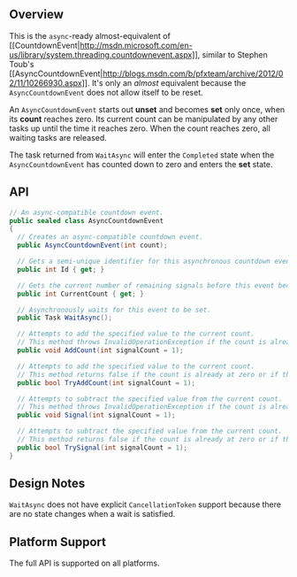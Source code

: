 ## Overview

This is the `async`-ready almost-equivalent of [[CountdownEvent|http://msdn.microsoft.com/en-us/library/system.threading.countdownevent.aspx]], similar to Stephen Toub's [[AsyncCountdownEvent|http://blogs.msdn.com/b/pfxteam/archive/2012/02/11/10266930.aspx]]. It's only an *almost* equivalent because the `AsyncCountdownEvent` does not allow itself to be reset.

An `AsyncCountdownEvent` starts out **unset** and becomes **set** only once, when its **count** reaches zero. Its current count can be manipulated by any other tasks up until the time it reaches zero. When the count reaches zero, all waiting tasks are released.

The task returned from `WaitAsync` will enter the `Completed` state when the `AsyncCountdownEvent` has counted down to zero and enters the **set** state.

## API

```C#
// An async-compatible countdown event.
public sealed class AsyncCountdownEvent
{
  // Creates an async-compatible countdown event.
  public AsyncCountdownEvent(int count);

  // Gets a semi-unique identifier for this asynchronous countdown event.
  public int Id { get; }

  // Gets the current number of remaining signals before this event becomes set.
  public int CurrentCount { get; }

  // Asynchronously waits for this event to be set.
  public Task WaitAsync();

  // Attempts to add the specified value to the current count.
  // This method throws InvalidOperationException if the count is already at zero or if the new count would be greater than Int32.MaxValue.
  public void AddCount(int signalCount = 1);

  // Attempts to add the specified value to the current count.
  // This method returns false if the count is already at zero or if the new count would be greater than Int32.MaxValue.
  public bool TryAddCount(int signalCount = 1);

  // Attempts to subtract the specified value from the current count.
  // This method throws InvalidOperationException if the count is already at zero or if the new count would be less than zero.
  public void Signal(int signalCount = 1);

  // Attempts to subtract the specified value from the current count.
  // This method returns false if the count is already at zero or if the new count would be less than zero.
  public bool TrySignal(int signalCount = 1);
}
```

## Design Notes

`WaitAsync` does not have explicit `CancellationToken` support because there are no state changes when a wait is satisfied.

## Platform Support

The full API is supported on all platforms.